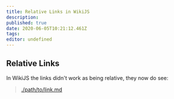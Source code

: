 ```yaml
---
title: Relative Links in WikiJS
description: 
published: true
date: 2020-06-05T10:21:12.461Z
tags: 
editor: undefined
---
```


## Relative Links
In WikiJS the links didn't work as being relative, they now do see:

> [./path/to/link.md](/path/to/link.md)